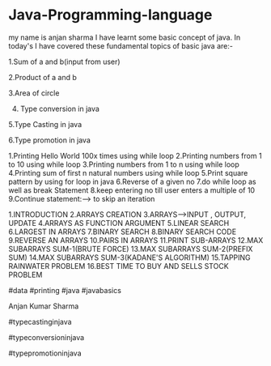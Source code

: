 # Java-Programming-language
my name is anjan sharma
I have learnt some basic concept of java. In today's I have covered these fundamental topics of basic java are:-

1.Sum of a and b(input from user)

2.Product of a and b

3.Area of circle

4. Type conversion in java

5.Type Casting in java

6.Type promotion in java 

1.Printing Hello World 100x times using while loop
2.Printing numbers from 1 to 10 using while loop
3.Printing numbers from 1 to n using while loop
4.Printing  sum of  first  n natural numbers  using while loop
5.Print square pattern by using for loop in java
6.Reverse of a given no
7.do while loop as well as break Statement
8.keep entering no till user enters a multiple of 10
9.Continue statement:--> to skip an iteration

1.INTRODUCTION
2.ARRAYS CREATION
3.ARRAYS-->INPUT , OUTPUT, UPDATE
4.ARRAYS AS FUNCTION ARGUMENT
5.LINEAR SEARCH
6.LARGEST IN ARRAYS
7.BINARY SEARCH
8.BINARY SEARCH CODE
9.REVERSE AN ARRAYS
10.PAIRS IN ARRAYS
11.PRINT SUB-ARRAYS
12.MAX SUBARRAYS SUM-1(BRUTE FORCE)
13.MAX SUBARRAYS SUM-2(PREFIX SUM)
14.MAX SUBARRAYS SUM-3(KADANE'S ALGORITHM)
15.TAPPING RAINWATER PROBLEM
16.BEST TIME TO BUY AND SELLS STOCK PROBLEM

#data #printing #java #javabasics

Anjan Kumar Sharma


#typecastinginjava

#typeconversioninjava

#typepromotioninjava
